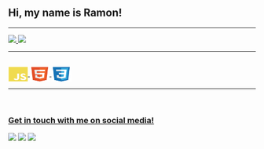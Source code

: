 ## Hi, my name is Ramon!
<hr>
 <div>
   <a href="https://github.com/Ramonffonseca">
   <img height="180em" src="https://github-readme-stats.vercel.app/api?username=Ramonffonseca&show_icons=true&theme=dracula&include_all_commits=true&count_private=true"/>
   <img height="180em" src="https://github-readme-stats.vercel.app/api/top-langs/?username=Ramonffonseca&layout=compact&langs_count=6&theme=dracula"/>

</div>
 <hr>
<div style="display: inline_block"><br>
  <img align="center" alt="Ramon-Js" height="30" width="40" src="https://raw.githubusercontent.com/devicons/devicon/master/icons/javascript/javascript-plain.svg">
  <img align="center" alt="Ramon-HTML" height="30" width="40" src="https://raw.githubusercontent.com/devicons/devicon/master/icons/html5/html5-original.svg">
  <img align="center" alt="Ramon-CSS" height="30" width="40" src="https://raw.githubusercontent.com/devicons/devicon/master/icons/css3/css3-original.svg">
</div>
 <hr>
 <br>
 
  ### Get in touch with me on social media!
 
<div> 
<a href="https://www.linkedin.com/in/ramon-fonseca-a4b664252/" target="_blank"><img src="https://img.shields.io/badge/LinkedIn-0077B5?style=for-the-badge&logo=linkedin&logoColor=white"></a>
  <a href="https://www.instagram.com/ramonffonseca/" target="_blank"><img src="https://img.shields.io/badge/Instagram-E4405F?style=for-the-badge&logo=instagram&logoColor=white"></a>
  <a href="https://www.facebook.com/ramon.florencio.9/" target="_blank"><img src="https://img.shields.io/badge/Facebook-1877F2?style=for-the-badge&logo=facebook&logoColor=white"></a>

</div>
